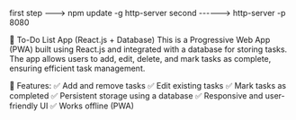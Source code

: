 first step --->  npm update -g http-server
second ------>   http-server -p 8080


📝 To-Do List App (React.js + Database)
This is a Progressive Web App (PWA) built using React.js 
and integrated with a database for storing tasks.
The app allows users to add, edit, delete, 
and mark tasks as complete, ensuring efficient task management.

🚀 Features:
✅ Add and remove tasks
✅ Edit existing tasks
✅ Mark tasks as completed
✅ Persistent storage using a database
✅ Responsive and user-friendly UI
✅ Works offline (PWA)
